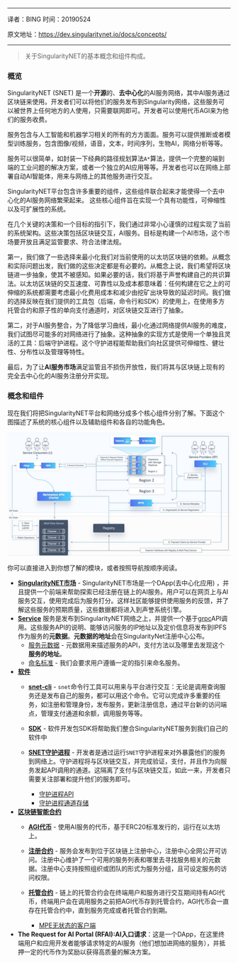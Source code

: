 -----

译者：BING
时间：20190524

原文地址：<https://dev.singularitynet.io/docs/concepts/>

----

> 关于SingularityNET的基本概念和组件构成。

### 概览

SingularityNET (SNET) 是一个**开源**的、**去中心化**的AI服务网络，其中AI服务通过区块链来使用。开发者们可以将他们的服务发布到Singularity网络，这些服务可以被世界上任何地方的人使用，只需要联网即可。开发者可以使用代币AGI来为他们的服务收费。

服务包含与人工智能和机器学习相关的所有的方方面面。服务可以提供推断或者模型训练服务，包含图像/视频，语音，文本，时间序列，生物AI，网络分析等等。

服务可以很简单，如封装一下经典的路径规划算法`A*`算法，提供一个完整的端到端的工业问题的解决方案，或者一个独立的AI应用等等。开发者也可以在网络上部署自动AI智能体，用来与网络上的其他服务进行交互。

SingularityNET平台包含许多重要的组件，这些组件联合起来才能使得一个去中心化的AI服务网络繁荣起来。 这些核心组件旨在实现一个具有功能性，可伸缩性以及可扩展性的系统。

在几个关键的决策和一个目标的指引下，我们通过非常小心谨慎的过程实现了当前的系统架构。这些决策包括区块链交互，AI服务。目标是构建一个AI市场，这个市场要开放且满足监管要求、符合法律法规。

第一，我们做了一些选择来最小化我们对当前使用的以太坊区块链的依赖。从概念和实际问题出发，我们做的这些决定都是有必要的。从概念上说，我们希望将区块链进一步抽象，使其不被感知。如果必要的话，我们将基于声誉构建自己的共识算法。以太坊区块链的交互速度、可靠性以及成本都意味着：任何构建在它之上的可伸缩的系统都需要考虑最小化费用成本和减少由挖矿出块导致的延迟时间。我们做的选择反映在我们提供的工具包（后端，命令行和SDK）的使用上，在使用多方托管合约和原子性的单向支付通道时，对区块链交互进行了抽象。

第二，对于AI服务整合，为了降低学习曲线，最小化通过网络提供AI服务的难度， 我们试图尽可能多的对网络进行了抽象。这种抽象的实现方式是使用一个单独且灵活的工具：后端守护进程。这个守护进程能帮助我们向社区提供可伸缩性、健壮性、分布性以及管理等特性。

最后，为了让**AI服务市场**满足监管且不损伤开放性，我们将其与区块链上现有的完全去中心化的AI服务注册分开实现。

### 概念和组件

现在我们将把SingularityNET平台和网络分成多个核心组件分别了解。下面这个图描述了系统的核心组件以及辅助组件和各自的功能角色。

![img](./assets/platform_components.jpg)

你可以直接进入到你想了解的模块，或者按照导航按顺序阅读。

- [**SingularityNET市场**](https://dev.singularitynet.io/docs/concepts/marketplace) -  SingularityNET市场是一个DApp(去中心化应用) ，并且提供一个前端来帮助探索已经注册在链上的AI服务。用户可以在网页上与AI服务交互，使用完成后为服务打分。这样社区能够提供使用服务的反馈，并了解这些服务的预期质量，这些数据都将进入到声誉系统引擎。
- [**Service**](https://dev.singularitynet.io/docs/concepts/service) 服务是发布到SingularityNET网络之上，并提供一个基于[grpc](https://grpc.io/)API调用。这些服务API的说明、能够访问服务的IP地址以及定价信息将发布到IPFS作为服务的**元数据**。**元数据的地址**会在SingularityNet注册中心公布。
  - [服务元数据](https://dev.singularitynet.io/docs/concepts/service-metadata) - 元数据用来描述服务的API，支付方法以及哪里去发现这个**服务的地址**。
  - [命名标准](https://dev.singularitynet.io/docs/concepts/naming-standards) - 我们会要求用户遵循一定的指引来命名服务。
- [**软件**](https://dev.singularitynet.io/docs/concepts/software)
  - [**snet-cli**](https://dev.singularitynet.io/docs/concepts/snet-cli) -  `snet`命令行工具可以用来与平台进行交互：无论是调用查询服务还是发布自己的服务，都可以用这个命令。它可以完成许多重要的任务，如注册和管理身份，发布服务，更新注册信息，通过平台新的访问端点，管理支付通道和余额，调用服务等等。

  - [**SDK**](https://dev.singularitynet.io/docs/concepts/sdk) - 软件开发包SDK将帮助我们整合SingularityNET服务到我们自己的软件中

  - [**SNET守护进程**](https://dev.singularitynet.io/docs/concepts/daemon) - 开发者是通过运行`SNET`守护进程来对外暴露他们的服务到网络上。守护进程将与区块链交互，并完成验证，支付，并且作为向服务发起API调用的通道。这隔离了支付与区块链交互，如此一来，开发者只需要关注部署和提升他们的服务即可。
    - [守护进程API](https://dev.singularitynet.io/docs/concepts/daemon-api)
    - [守护进程通道存储](https://dev.singularitynet.io/docs/concepts/daemon-channel-storage)
- [**区块链智能合约**](https://dev.singularitynet.io/docs/concepts/blockchain-contracts)
  - [**AGI代币**](https://dev.singularitynet.io/docs/concepts/agi-token) - 使用AI服务的代币，基于ERC20标准发行的，运行在以太坊上。

  - [**注册合约**](https://dev.singularitynet.io/docs/concepts/registry) - 服务会发布到位于区块链上注册中心，注册中心全网公开可访问。注册中心维护了一个可用的服务列表和哪里去寻找服务相关的元数据。注册中心支持按照组织或团队的形式为服务分组，且可设定服务的访问权限。

  - [**托管合约**](https://dev.singularitynet.io/docs/concepts/multi-party-escrow) - 链上的托管合约会在终端用户和服务进行交互期间持有AGI代币，终端用户会在调用服务之前把AGI代币存到托管合约，AGI代币会一直存在托管合约中，直到服务完成或者托管合约到期。
    - [MPE无状态的客户端](https://dev.singularitynet.io/docs/concepts/mpe-stateless-client)
- **The Request for AI Portal (RFAI):AI入口请求**：这是一个DApp，在这里终端用户和应用开发者能够请求特定的AI服务（他们想加进网络的服务），并抵押一定的代币作为奖励以获得高质量的解决方案。